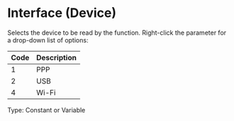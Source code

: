 # Interface (Device)

Selects the device to be read by the function. Right-click the parameter for a drop-down list of options:

| Code | Description |
| ---- | ----------- |
| 1    | PPP         |
| 2    | USB         |
| 4    | Wi-Fi       |

Type: Constant or Variable
